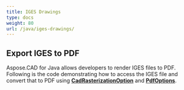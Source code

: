 ```yaml
---
title: IGES Drawings
type: docs
weight: 80
url: /java/iges-drawings/
---
```


## **Export IGES to PDF**
Aspose.CAD for Java allows developers to render IGES files to PDF. Following is the code demonstrating how to access the IGES file and convert that to PDF using [**CadRasterizationOption**](https://apireference.aspose.com/java/cad/com.aspose.cad.imageoptions/CadRasterizationOptions) and [**PdfOptions**](https://apireference.aspose.com/java/cad/com.aspose.cad.imageoptions/PdfOptions).
